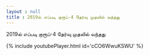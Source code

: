 ```yaml
---
layout : null
title : 2019ல் எப்படி குரூப்-4 தேர்வு முதலில் வந்தது
---
```


2019ல் எப்படி குரூப்-4 தேர்வு முதலில் வந்தது



{% include youtubePlayer.html id='cCO6WwuKSWU' %}
